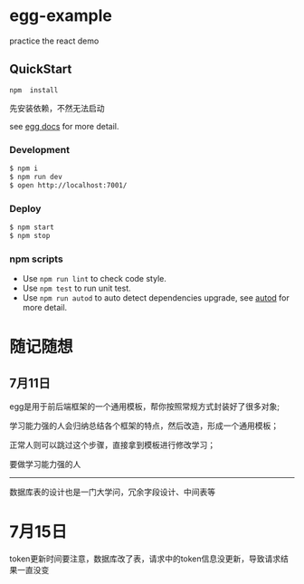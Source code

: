 # egg-example

practice the react demo

## QuickStart

```
npm  install 
```

先安装依赖，不然无法启动

see [egg docs][egg] for more detail.

### Development

```bash
$ npm i
$ npm run dev
$ open http://localhost:7001/
```

### Deploy

```bash
$ npm start
$ npm stop
```

### npm scripts

- Use `npm run lint` to check code style.
- Use `npm test` to run unit test.
- Use `npm run autod` to auto detect dependencies upgrade, see [autod](https://www.npmjs.com/package/autod) for more detail.

# 随记随想

## 7月11日

egg是用于前后端框架的一个通用模板，帮你按照常规方式封装好了很多对象;

学习能力强的人会归纳总结各个框架的特点，然后改造，形成一个通用模板；

正常人则可以跳过这个步骤，直接拿到模板进行修改学习；

要做学习能力强的人

---

数据库表的设计也是一门大学问，冗余字段设计、中间表等

# 7月15日

token更新时间要注意，数据库改了表，请求中的token信息没更新，导致请求结果一直没变



[egg]: https://eggjs.org
